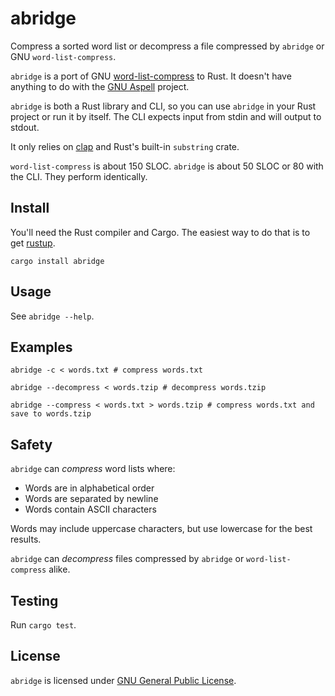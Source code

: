 # abridge

Compress a sorted word list or decompress a file compressed by `abridge` or GNU `word-list-compress`.

`abridge` is a port of GNU [word-list-compress](https://duckduckgo.com/?q=word-list-compress) to Rust. It doesn't have
anything to do with the [GNU Aspell](http://aspell.net/) project.

`abridge` is both a Rust library and CLI, so you can use `abridge` in your Rust project or run it by itself. The CLI
expects input from stdin and will output to stdout.

It only relies on [clap](https://clap.rs) and Rust's built-in `substring` crate. 

`word-list-compress` is about 150 SLOC. `abridge` is about 50 SLOC or 80 with the CLI. They perform identically.

## Install

You'll need the Rust compiler and Cargo. The easiest way to do that is to get [rustup](https://rustup.rs/).

```shell
cargo install abridge
```

## Usage

See `abridge --help`.

## Examples

```shell
abridge -c < words.txt # compress words.txt
```

```shell
abridge --decompress < words.tzip # decompress words.tzip
```

```shell
abridge --compress < words.txt > words.tzip # compress words.txt and save to words.tzip 
```

## Safety 

`abridge` can *compress* word lists where:

- Words are in alphabetical order
- Words are separated by newline
- Words contain ASCII characters 

Words may include uppercase characters, but use lowercase for the best results.

`abridge` can *decompress* files compressed by `abridge` or `word-list-compress` alike.

## Testing

Run `cargo test`.

## License

`abridge` is licensed under [GNU General Public License](https://www.gnu.org/licenses/gpl-3.0.en.html). 

